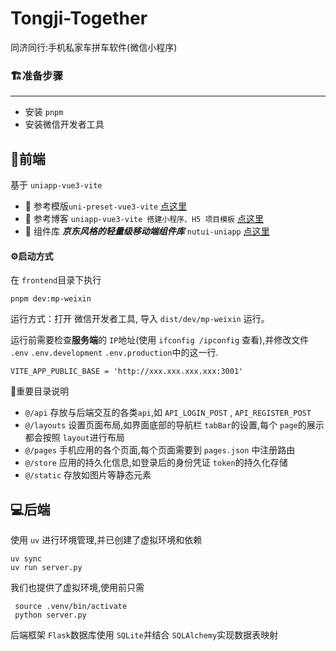 # Tongji-Together

同济同行:手机私家车拼车软件(微信小程序)

### 🏗️准备步骤

------

- 安装 `pnpm`
- 安装微信开发者工具

## 📱前端

基于 `uniapp-vue3-vite`

- 🔗 参考模版`uni-preset-vue3-vite`  [点这里](https://github.com/gitboyzcf/uni-preset-vue3-vite?tab=readme-ov-file#uniappvitevue3piniaunocss-小程序h5-项目模板)
- 🔗 参考博客 `uniapp-vue3-vite 搭建小程序、H5 项目模板` [点这里](https://juejin.cn/post/7430827768054775817)
- 🔗 组件库 ***京东风格的轻量级移动端组件库*** `nutui-uniapp` [点这里](https://nutui-uniapp.pages.dev/guide/overview.html)

#### ⚙️启动方式

在 `frontend`目录下执行

```shell
pnpm dev:mp-weixin
```

运行方式：打开 微信开发者工具, 导入 `dist/dev/mp-weixin` 运行。



运行前需要检查**服务端**的 `IP`地址(使用 `ifconfig /ipconfig` 查看),并修改文件 `.env` `.env.development` `.env.production`中的这一行.

```
VITE_APP_PUBLIC_BASE = 'http://xxx.xxx.xxx.xxx:3001'
```



📁重要目录说明

- `@/api` 存放与后端交互的各类`api`,如 `API_LOGIN_POST` , `API_REGISTER_POST`
- `@/layouts` 设置页面布局,如界面底部的导航栏 `tabBar`的设置,每个 `page`的展示都会按照 `layout`进行布局
- `@/pages` 手机应用的各个页面,每个页面需要到 `pages.json` 中注册路由
- `@/store` 应用的持久化信息,如登录后的身份凭证 `token`的持久化存储
- `@/static` 存放如图片等静态元素



## 💻后端

使用 `uv` 进行环境管理,并已创建了虚拟环境和依赖

```shell
uv sync
uv run server.py
```

我们也提供了虚拟环境,使用前只需

```shell
 source .venv/bin/activate
 python server.py
```

后端框架 `Flask`数据库使用 `SQLite`并结合 `SQLAlchemy`实现数据表映射